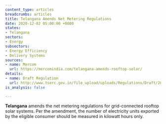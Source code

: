 ```yaml
---
content_type: articles
breadcrumbs: articles
title: Telangana Amends Net Metering Regulations
date: 2020-12-02 05:00:00 +0000
states:
- Telangana
sectors:
- Energy
subsectors:
- Energy Efficiency
- Delivery Systems
sources:
- name: Mercom
  url: https://mercomindia.com/telangana-amends-rooftop-solar/
details:
- name: Draft Regulation
  url: http://www.tserc.gov.in/file_upload/uploads/Regulations/Draft/2020/Draft%20Reg%20on%20Net%20Metering.pdf
is_analysis: false

---
```

**Telangana** amends the net metering regulations for grid-connected rooftop solar systems. Per the amendment, the number of electricity units exported by the eligible consumer should be measured in kilowatt hours only.